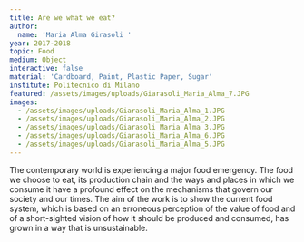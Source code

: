 ```yaml
---
title: Are we what we eat?
author:
  name: 'Maria Alma Girasoli '
year: 2017-2018
topic: Food
medium: Object
interactive: false
material: 'Cardboard, Paint, Plastic Paper, Sugar'
institute: Politecnico di Milano
featured: /assets/images/uploads/Giarasoli_Maria_Alma_7.JPG
images:
  - /assets/images/uploads/Giarasoli_Maria_Alma_1.JPG
  - /assets/images/uploads/Giarasoli_Maria_Alma_2.JPG
  - /assets/images/uploads/Giarasoli_Maria_Alma_3.JPG
  - /assets/images/uploads/Giarasoli_Maria_Alma_6.JPG
  - /assets/images/uploads/Giarasoli_Maria_Alma_5.JPG
---
```

The contemporary world is experiencing a major
food emergency. The food we choose to eat, its production
chain and the ways and places in which we
consume it have a profound effect on the
mechanisms that govern our society and our times. The aim of the work is to show the current food system, which is based on an erroneous
perception of the value of food and of a short-sighted vision of how it should be produced
and consumed, has grown in a way that is unsustainable.

